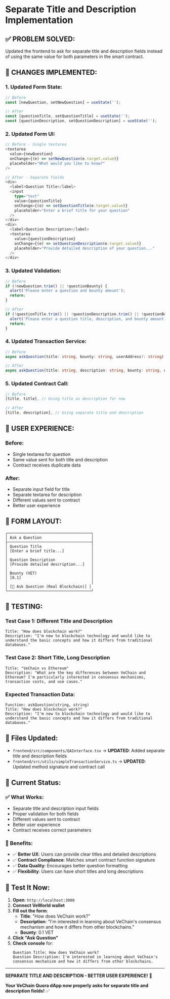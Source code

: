 # Separate Title and Description Implementation

## ✅ **PROBLEM SOLVED:**

Updated the frontend to ask for separate title and description fields instead of using the same value for both parameters in the smart contract.

## 🔧 **CHANGES IMPLEMENTED:**

### 1. **Updated Form State:**
```typescript
// Before
const [newQuestion, setNewQuestion] = useState('');

// After
const [questionTitle, setQuestionTitle] = useState('');
const [questionDescription, setQuestionDescription] = useState('');
```

### 2. **Updated Form UI:**
```typescript
// Before - Single textarea
<textarea
  value={newQuestion}
  onChange={(e) => setNewQuestion(e.target.value)}
  placeholder="What would you like to know?"
/>

// After - Separate fields
<div>
  <label>Question Title</label>
  <input
    type="text"
    value={questionTitle}
    onChange={(e) => setQuestionTitle(e.target.value)}
    placeholder="Enter a brief title for your question"
  />
</div>
<div>
  <label>Question Description</label>
  <textarea
    value={questionDescription}
    onChange={(e) => setQuestionDescription(e.target.value)}
    placeholder="Provide detailed description of your question..."
  />
</div>
```

### 3. **Updated Validation:**
```typescript
// Before
if (!newQuestion.trim() || !questionBounty) {
  alert('Please enter a question and bounty amount');
  return;
}

// After
if (!questionTitle.trim() || !questionDescription.trim() || !questionBounty) {
  alert('Please enter a question title, description, and bounty amount');
  return;
}
```

### 4. **Updated Transaction Service:**
```typescript
// Before
async askQuestion(title: string, bounty: string, userAddress?: string)

// After
async askQuestion(title: string, description: string, bounty: string, userAddress?: string)
```

### 5. **Updated Contract Call:**
```typescript
// Before
[title, title], // Using title as description for now

// After
[title, description], // Using separate title and description
```

## 🎯 **USER EXPERIENCE:**

### **Before:**
- Single textarea for question
- Same value sent for both title and description
- Contract receives duplicate data

### **After:**
- Separate input field for title
- Separate textarea for description
- Different values sent to contract
- Better user experience

## 🚀 **FORM LAYOUT:**

```
┌─────────────────────────────────────┐
│ Ask a Question                      │
├─────────────────────────────────────┤
│ Question Title                      │
│ [Enter a brief title...]            │
│                                     │
│ Question Description                │
│ [Provide detailed description...]   │
│                                     │
│ Bounty (VET)                        │
│ [0.1]                               │
│                                     │
│ [🚀 Ask Question (Real Blockchain)] │
└─────────────────────────────────────┘
```

## 🧪 **TESTING:**

### **Test Case 1: Different Title and Description**
```
Title: "How does blockchain work?"
Description: "I'm new to blockchain technology and would like to understand the basic concepts and how it differs from traditional databases."
```

### **Test Case 2: Short Title, Long Description**
```
Title: "VeChain vs Ethereum"
Description: "What are the key differences between VeChain and Ethereum? I'm particularly interested in consensus mechanisms, transaction costs, and use cases."
```

### **Expected Transaction Data:**
```
Function: askQuestion(string, string)
Title: "How does blockchain work?"
Description: "I'm new to blockchain technology and would like to understand the basic concepts and how it differs from traditional databases."
```

## 📝 **Files Updated:**

- `frontend/src/components/QAInterface.tsx` → **UPDATED**: Added separate title and description fields
- `frontend/src/utils/simpleTransactionService.ts` → **UPDATED**: Updated method signature and contract call

## 🔮 **Current Status:**

### ✅ **What Works:**
- Separate title and description input fields
- Proper validation for both fields
- Different values sent to contract
- Better user experience
- Contract receives correct parameters

### 🎉 **Benefits:**
- ✅ **Better UX**: Users can provide clear titles and detailed descriptions
- ✅ **Contract Compliance**: Matches smart contract function signature
- ✅ **Data Quality**: Encourages better question formatting
- ✅ **Flexibility**: Users can have short titles and long descriptions

## 🚀 **Test It Now:**

1. **Open**: `http://localhost:3000`
2. **Connect VeWorld wallet**
3. **Fill out the form**:
   - **Title**: "How does VeChain work?"
   - **Description**: "I'm interested in learning about VeChain's consensus mechanism and how it differs from other blockchains."
   - **Bounty**: 0.1 VET
4. **Click "Ask Question"**
5. **Check console** for:
   ```
   Question Title: How does VeChain work?
   Question Description: I'm interested in learning about VeChain's consensus mechanism and how it differs from other blockchains.
   ```

---

**SEPARATE TITLE AND DESCRIPTION - BETTER USER EXPERIENCE!** 🚀

**Your VeChain Quora dApp now properly asks for separate title and description fields!** ✅
